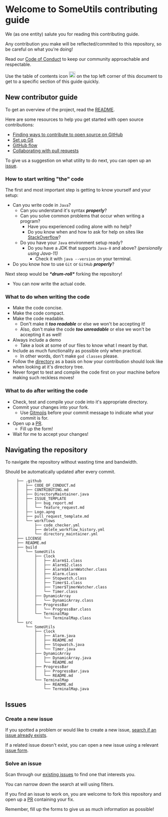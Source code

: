 # Welcome to SomeUtils contributing guide

We (as one entity) salute you for reading this contributing guide.

Any contribution you make will be reflected/commited to this repository, so be careful on what you're doing! 

Read our [Code of Conduct](./CODE_OF_CONDUCT.md) to keep our community approachable and respectable.

Use the table of contents icon <img src="https://github.com/github/docs/blob/7ada1b26cf14e242d78ddf021ab743158b6a87f2/assets/images/table-of-contents.png" width="20em" height="20em" /> on the top left corner of this document to get to a specific section of this guide quickly.

## New contributor guide

To get an overview of the project, read the [README](README.md).

Here are some resources to help you get started with open source contributions:

- [Finding ways to contribute to open source on GitHub](https://docs.github.com/en/get-started/exploring-projects-on-github/finding-ways-to-contribute-to-open-source-on-github)
- [Set up Git](https://docs.github.com/en/get-started/quickstart/set-up-git)
- [GitHub flow](https://docs.github.com/en/get-started/quickstart/github-flow)
- [Collaborating with pull requests](https://docs.github.com/en/github/collaborating-with-pull-requests)

To give us a suggestion on what utility to do next, you can open up an [issue](https://github.com/JumperBot/Java-SomeUtils/issues/new/choose).

### How to start writing "the" code

The first and most important step is getting to know yourself and your setup:
  - Can you write code in `Java`?
    - Can you understand it's syntax ***properly***?
    - Can you solve common problems that occur when writing a program?
      - Have you experienced coding alone with no help?
      - Do you know when and how to ask for help on sites like [StackOverflow](https://stackoverflow.com/)? 
    - Do you have your `Java` environment setup ready?
      - Do you have a JDK that supports `Java-8` and above? *(persionally using Java-11)*
        - Check it with `java --version` on your terminal.
  - Do you know how to use `Git` or `GitHub` ***properly***?

Next steop would be ***\*drum-roll\**** forking the repository!
  - You can now write the actual code.

### What to do when writing the code

  - Make the code concise.
  - Make the code compact.
  - Make the code readable.
    - Don't make it ***too readable*** or else we won't be accepting it!
    - Also, don't make the code ***too unreadable*** or else we won't be accepting it as well!
  - Always include a demo
    - Take a look at some of our files to know what I meant by that.
  - Include as much functionality as possible only when practical.
    - In other words, don't make `god classes` please.
  - Follow the [directory](./CONTRIBUTING.md#navigating-the-repository) as a basis on how your contribution should look like when looking at it's directory tree.
  - Never forget to test and compile the code first on your machine before making such reckless moves!

### What to do after writing the code

  - Check, test and compile your code into it's appropriate directory.
  - Commit your changes into your fork.
    - Use [Gitmojis](https://gitmoji.kaki87.net/) before your commit message to indicate what your commit is for.  
  - Open up a [PR](https://github.com/JumperBot/Java-SomeUtils/compare).
    - Fill up the form!
  - Wait for me to accept your changes!

## Navigating the repository

To navigate the repository without wasting time and bandwidth.

Should be automatically updated after every commit.

```shell
     ├── .github
     │   ├── CODE_OF_CONDUCT.md
     │   ├── CONTRIBUTING.md
     │   ├── DirectoryMaintainer.java
     │   ├── ISSUE_TEMPLATE
     │   │   ├── bug_report.md
     │   │   └── feature_request.md
     │   ├── Logo.apng
     │   ├── pull_request_template.md
     │   └── workflows
     │       ├── code_checker.yml
     │       ├── delete_workflow_history.yml
     │       └── directory_maintainer.yml
     ├── LICENSE
     ├── README.md
     ├── build
     │   └── SomeUtils
     │       ├── Clock
     │       │   ├── Alarm$1.class
     │       │   ├── Alarm$2.class
     │       │   ├── Alarm$AlarmWatcher.class
     │       │   ├── Alarm.class
     │       │   ├── Stopwatch.class
     │       │   ├── Timer$1.class
     │       │   ├── Timer$TimerWatcher.class
     │       │   └── Timer.class
     │       ├── DynamicArray
     │       │   └── DynamicArray.class
     │       ├── ProgressBar
     │       │   └── ProgressBar.class
     │       └── TerminalMap
     │           └── TerminalMap.class
     └── src
         └── SomeUtils
             ├── Clock
             │   ├── Alarm.java
             │   ├── README.md
             │   ├── Stopwatch.java
             │   └── Timer.java
             ├── DynamicArray
             │   ├── DynamicArray.java
             │   └── README.md
             ├── ProgressBar
             │   ├── ProgressBar.java
             │   └── README.md
             └── TerminalMap
                 ├── README.md
                 └── TerminalMap.java
```

## Issues

### Create a new issue

If you spotted a problem or would like to create a new issue, [search if an issue already exists](https://docs.github.com/en/github/searching-for-information-on-github/searching-on-github/searching-issues-and-pull-requests#search-by-the-title-body-or-comments).

If a related issue doesn't exist, you can open a new issue using a relevant [issue form](https://github.com/JumperBot/Java-SomeUtils/issues/new/choose). 

### Solve an issue

Scan through our [existing issues](https://github.com/JumperBot/Java-SomeUtils/issues) to find one that interests you.

You can narrow down the search at will using filters.

If you find an issue to work on, you are welcome to fork this repository and open up a [PR](https://github.com/JumperBot/Java-SomeUtils/compare) containing your fix.

Remember, fill up the forms to give us as much information as possible!
